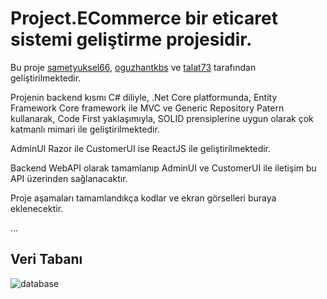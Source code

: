 # Project.ECommerce bir eticaret sistemi geliştirme projesidir.



Bu proje [sametyuksel66](https://github.com/sametyuksel66), [oguzhantkbs](https://github.com/oguzhantkbs) ve [talat73](https://github.com/talat73) tarafından geliştirilmektedir.

Projenin backend kısmı C# diliyle, .Net Core platformunda, Entity Framework Core framework ile MVC ve Generic Repository Patern kullanarak, Code First yaklaşımıyla, SOLID prensiplerine uygun olarak çok katmanlı mimari ile geliştirilmektedir.

AdminUI Razor ile CustomerUI ise ReactJS ile geliştirilmektedir.

Backend WebAPI olarak tamamlanıp AdminUI ve CustomerUI ile iletişim bu API üzerinden sağlanacaktır.

Proje aşamaları tamamlandıkça kodlar ve ekran görselleri buraya eklenecektir.

...



## Veri Tabanı
![database](https://user-images.githubusercontent.com/57520093/113495220-a7073600-94f8-11eb-8c3c-070b11396ba1.jpg)
